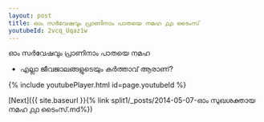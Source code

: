 ```yaml
---
layout: post
title: ഓം സർവേഷവും പ്രാണിനാം പാതയെ നമഹ ൧൧ ടൈംസ്
youtubeId: 2vcq_Uqaz1w
---
```

 
 
 ഓം സർവേഷവും പ്രാണിനാം പാതയെ നമഹ 
 
 -  എല്ലാ ജീവജാലങ്ങളുടെയും കർത്താവ് ആരാണ്? 
 
  
 
  
 
 
 
 
 
 


{% include youtubePlayer.html id=page.youtubeId %}
 
[Next]({{ site.baseurl }}{% link  split1/_posts/2014-05-07-ഓം സുഖശക്തായ നമഹ ൧൧ ടൈംസ്.md%})
 
